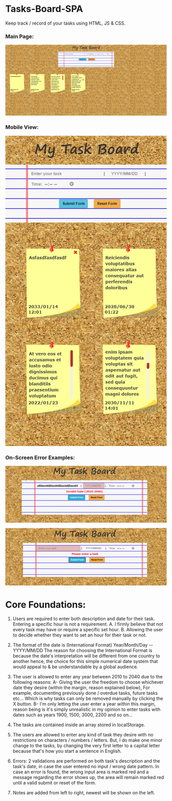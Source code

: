 # Tasks-Board-SPA

Keep track / record of your tasks using HTML, JS & CSS.

### Main Page:

![mainPage](./mainPage.png)

### Mobile View:

![mainPageMobile](./mainPageMobile.png)

### On-Screen Error Examples:

![error1](./error1.png)

![error2](./error2.png)



# Core Foundations:

1. Users are required to enter both description and date for their task. 
   Entering a specific hour is not a requirement.
   A. I firmly believe that not every task may have or require a specific set hour.
   B. Allowing the user to decide whether they want to set an hour for their task or not.

2. The format of the date is (International Format) Year/Month/Day -- YYYY/MM/DD 
   The reason for choosing the International Format is because the date's interpretation will be different
   from one country to another hence, the choice for this simple numerical date system that would appeal to & be understandable
   by a global audience.

3. The user is allowed to enter any year between 2010 to 2040 due to the following reasons:
   A- Giving the user the freedom to choose whichever date they desire (within the margin, reason explained below),	
      For example, documenting previously done / overdue tasks, future tasks etc...
      Which is why tasks can only be removed manually by clicking the X button.
   B- I'm only letting the user enter a year within this margin, reason being is it's simply unrealistic in my opinion 
      to enter tasks with dates such as years 1900, 1500, 3000, 2200 and so on...

4. The tasks are contained inside an array stored in localStorage.

5. The users are allowed to enter any kind of task they desire with no restrictions on characters / numbers / letters.
   But, I do make one minor change to the tasks, by changing the very first letter to a capital letter because that's
   how you start a sentence in English.
   
6. Errors: 2 validations are performed on both task's description and the task's date, in case the user entered
   no input / wrong date pattern. In case an error is found, the wrong input area is marked red and a message regarding
   the error shows up, the area will remain marked red until a valid submit or reset of the form.

7. Notes are added from left to right, newest will be shown on the left.
